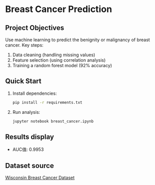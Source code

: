 # Breast Cancer Prediction  

## Project Objectives  
Use machine learning to predict the benignity or malignancy of breast cancer. Key steps:  
1. Data cleaning (handling missing values)  
2. Feature selection (using correlation analysis)  
3. Training a random forest model (92% accuracy)  

## Quick Start  
1. Install dependencies:  
   ```bash  
   pip install -r requirements.txt  
   ```  
2. Run analysis:  
   ```bash  
   jupyter notebook breast_cancer.ipynb  
   ```  

## Results display  
- AUC值: 0.9953

## Dataset source  
[Wisconsin Breast Cancer Dataset](https://www.kaggle.com/datasets/uciml/breast-cancer-wisconsin-data)
